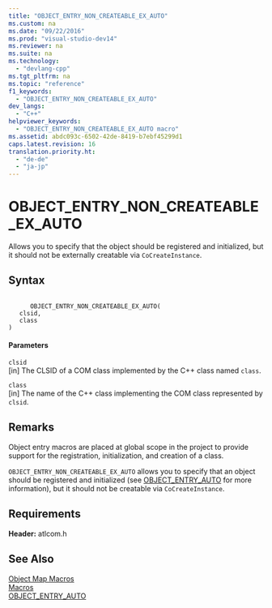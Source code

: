 ```yaml
---
title: "OBJECT_ENTRY_NON_CREATEABLE_EX_AUTO"
ms.custom: na
ms.date: "09/22/2016"
ms.prod: "visual-studio-dev14"
ms.reviewer: na
ms.suite: na
ms.technology: 
  - "devlang-cpp"
ms.tgt_pltfrm: na
ms.topic: "reference"
f1_keywords: 
  - "OBJECT_ENTRY_NON_CREATEABLE_EX_AUTO"
dev_langs: 
  - "C++"
helpviewer_keywords: 
  - "OBJECT_ENTRY_NON_CREATEABLE_EX_AUTO macro"
ms.assetid: abdc093c-6502-42de-8419-b7ebf45299d1
caps.latest.revision: 16
translation.priority.ht: 
  - "de-de"
  - "ja-jp"
---
```

# OBJECT_ENTRY_NON_CREATEABLE_EX_AUTO
Allows you to specify that the object should be registered and initialized, but it should not be externally creatable via `CoCreateInstance`.  
  
## Syntax  
  
```  
  
      OBJECT_ENTRY_NON_CREATEABLE_EX_AUTO(   
   clsid,   
   class    
)  
```  
  
#### Parameters  
 `clsid`  
 [in] The CLSID of a COM class implemented by the C++ class named `class`.  
  
 `class`  
 [in] The name of the C++ class implementing the COM class represented by `clsid`.  
  
## Remarks  
 Object entry macros are placed at global scope in the project to provide support for the registration, initialization, and creation of a class.  
  
 `OBJECT_ENTRY_NON_CREATEABLE_EX_AUTO` allows you to specify that an object should be registered and initialized (see [OBJECT_ENTRY_AUTO](../vs140/object_entry_auto.md) for more information), but it should not be creatable via `CoCreateInstance`.  
  
## Requirements  
 **Header:** atlcom.h  
  
## See Also  
 [Object Map Macros](../vs140/object-map-macros.md)   
 [Macros](../vs140/atl-macros.md)   
 [OBJECT_ENTRY_AUTO](../vs140/object_entry_auto.md)